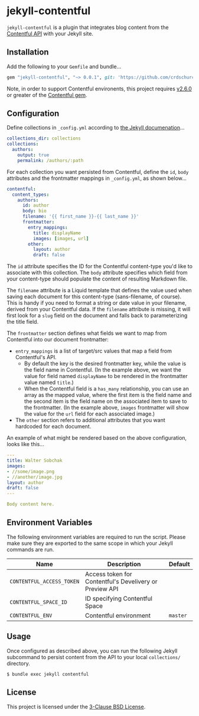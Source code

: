 # jekyll-contentful

`jekyll-contentful` is a plugin that integrates blog content from the [Contentful API](https://www.contentful.com/developers/docs/references/content-delivery-api/) with your Jekyll site.

## Installation

Add the following to your `Gemfile` and bundle...

```ruby
gem "jekyll-contentful", "~> 0.0.1", git: 'https://github.com/crdschurch/jekyll-contentful.git'
```

Note, in order to support Contentful environents, this project requires [v2.6.0](https://github.com/contentful/contentful.rb/releases/tag/v2.6.0) or greater of the [Contentful gem](http://rubygems.org/gems/contentful).

## Configuration

Define collections in `_config.yml` according to [the Jekyll documenation](https://jekyllrb.com/docs/collections/)...

```yml
collections_dir: collections
collections:
  authors:
    output: true
    permalink: /authors/:path
```

For each collection you want persisted from Contentful, define the `id`, `body` attributes and the frontmatter mappings in `_config.yml`, as shown below...

```yml
contentful:
  content_types:
    authors:
      id: author
      body: bio
      filename: '{{ first_name }}-{{ last_name }}'
      frontmatter:
        entry_mappings:
          title: displayName
          images: [images, url]
        other:
          layout: author
          draft: false
```

The `id` attribute specifies the ID for the Contentful content-type you'd like to associate with this collection. The `body` attribute specifies which field from your content-type should populate the content of resulting Markdown file.

The `filename` attribute is a Liquid template that defines the value used when saving each document for this content-type (sans-filename, of course). This is handy if you need to format a string or date value in your filename, derived from your Contentful data. If the `filename` attribute is missing, it will first look for a `slug` field on the document and falls back to parameterizing the title field.

The `frontmatter` section defines what fields we want to map from Contentful into our document frontmatter:

- `entry_mappings` is a list of target/src values that map a field from Contentful's API.
    - By default the key is the desired frontmatter key, while the value is the field name in Contentful. (In the example above, we want the value for field named `displayName` to be rendered in the frontmatter value named `title`.)
    - When the Contentful field is a `has_many` relationship, you can use an array as the mapped value, where the first item is the field name and the second item is the field name on the associated item to save to the frontmatter. (In the example above, `images` frontmatter will show the value for the `url` field for each associated image.)
- The `other` section refers to additional attributes that you want hardcoded for each document.

An example of what might be rendered based on the above configuration, looks like this...

```yml
---
title: Walter Sobchak
images:
- //some/image.png
- //another/image.jpg
layout: author
draft: false
---

Body content here.
```

## Environment Variables

The following environment variables are required to run the script. Please make sure they are exported to the same scope in which your Jekyll commands are run.

| Name | Description | Default |
| ----- | ------ | ------- |
| `CONTENTFUL_ACCESS_TOKEN` | Access token for Contentful's Develivery or Preview API | |
| `CONTENTFUL_SPACE_ID` | ID specifying Contentful Space | |
| `CONTENTFUL_ENV` | Contentful environment | `master` |

## Usage

Once configured as described above, you can run the following Jekyll subcommand to persist content from the API to your local `collections/` directory.

```text
$ bundle exec jekyll contentful
```

## License

This project is licensed under the [3-Clause BSD License](https://opensource.org/licenses/BSD-3-Clause).
